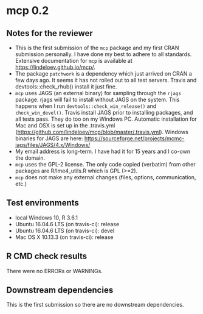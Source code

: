 
# mcp 0.2

## Notes for the reviewer
* This is the first submission of the `mcp` package and my first CRAN submission personally. I have done my best to adhere to all standards. Extensive documentation for `mcp` is available at https://lindeloev.github.io/mcp/.
* The package `patchwork` is a dependency which just arrived on CRAN a few days ago. It seems it has not rolled out to all test servers. Travis and devtools::check_rhub() install it just fine.
* `mcp` uses JAGS (an external binary) for sampling through the `rjags` package. rjags will fail to install without JAGS on the system. This happens when I run `devtools::check_win_release()` and `check_win_devel()`. Travis install JAGS prior to installing packages, and all tests pass. They do too on my Windows PC. Automatic installation for Mac and OSX is set up in the .travis.yml (https://github.com/lindeloev/mcp/blob/master/.travis.yml). Windows binaries for JAGS are here: https://sourceforge.net/projects/mcmc-jags/files/JAGS/4.x/Windows/
* My email address is long-term. I have had it for 15 years and I co-own the domain.
* `mcp` uses the GPL-2 license. The only code copied (verbatim) from other packages are R/lme4_utils.R which is GPL (>=2).
* `mcp` does not make any external changes (files, options, communication, etc.)

## Test environments
* local Windows 10, R 3.6.1
* Ubuntu 16.04.6 LTS (on travis-ci): release
* Ubuntu 16.04.6 LTS (on travis-ci): devel
* Mac OS X 10.13.3 (on travis-ci): release

## R CMD check results
There were no ERRORs or WARNINGs.

## Downstream dependencies
This is the first submission so there are no downstream dependencies.
